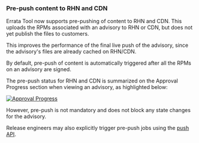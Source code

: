 ### Pre-push content to RHN and CDN

Errata Tool now supports pre-pushing of content to RHN and CDN. This uploads the RPMs
associated with an advisory to RHN or CDN, but does not yet publish the files to
customers.

This improves the performance of the final live push of the advisory, since the
advisory's files are already cached on RHN/CDN.

By default, pre-push of content is automatically triggered after all the RPMs on an
advisory are signed.

The pre-push status for RHN and CDN is summarized on the Approval Progress section when
viewing an advisory, as highlighted below:

[![Approval Progress](images/3.12.2/prepush_status.png)](images/3.12.2/prepush_status.png)

However, pre-push is not mandatory and does not block any state changes for the advisory.

Release engineers may also explicitly trigger pre-push jobs using the
[push API](/developer-guide/api-http-api.html#api-post-apiv1push).
